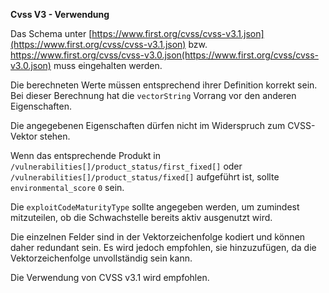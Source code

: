 **Cvss V3 - Verwendung**

Das Schema unter [https://www.first.org/cvss/cvss-v3.1.json](https://www.first.org/cvss/cvss-v3.1.json) bzw. https://www.first.org/cvss/cvss-v3.0.json(https://www.first.org/cvss/cvss-v3.0.json) muss eingehalten werden.

Die berechneten Werte müssen entsprechend ihrer Definition korrekt sein.
Bei dieser Berechnung hat die `vectorString` Vorrang vor den anderen Eigenschaften.

Die angegebenen Eigenschaften dürfen nicht im Widerspruch zum CVSS-Vektor stehen.

Wenn das entsprechende Produkt in `/vulnerabilities[]/product_status/first_fixed[]` oder `/vulnerabilities[]/product_status/fixed[]` aufgeführt ist, sollte `environmental_score` `0` sein.

Die `exploitCodeMaturityType` sollte angegeben werden, um zumindest mitzuteilen, ob die Schwachstelle bereits aktiv ausgenutzt wird.

Die einzelnen Felder sind in der Vektorzeichenfolge kodiert und können daher redundant sein.
Es wird jedoch empfohlen, sie hinzuzufügen, da die Vektorzeichenfolge unvollständig sein kann.

Die Verwendung von CVSS v3.1 wird empfohlen.
